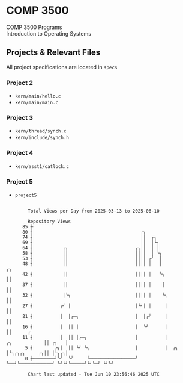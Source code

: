# COMP 3500
COMP 3500 Programs  
Introduction to Operating Systems  
## Projects & Relevant Files
All project specifications are located in `specs`
### Project 2
- `kern/main/hello.c`
- `kern/main/main.c`
### Project 3
- `kern/thread/synch.c`
- `kern/include/synch.h`
### Project 4
- `kern/asst1/catlock.c`
### Project 5
- `project5`

```

        Total Views per Day from 2025-03-13 to 2025-06-10

        Repository Views
      85 ┼
      80 ┤                                        ╭╮
      74 ┤                                        ││  ╭╮
      69 ┤                                        ││  │╰╮
      64 ┤           ╭╮                         ╭╮││  │ │
      58 ┤           ││                         ││││  │ ╰╮
      53 ┤           ││                         ││││ ╭╯  │
      48 ┤           ││                         ││││ │   │                                ╭╮
      42 ┤           ││                         ││││ │   ╰╮                               ││
      37 ┤           ││                         ││││ │    │                               ││
      32 ┤           │╰╮                        ││││ │    ╰╮                              ││
      27 ┤          ╭╯ │                        │╰╯│ │     │                              ││
      21 ┤          │  │╭─╮                     │  │╭╯     │                              ││
      16 ┤          │  ││ │                     │  ╰╯      │                              ││      ╭
      11 ┤          │  ││ │╭─╮                  │          │                ╭╮            ││ ╭╮   │
       5 ┤        ╭╮│  ││ ╰╯ ╰╮                 │          │  ╭╮            │╰╮╭╮╭╮     ╭╮││ │╰╮╭╮│
       0 ┼────────╯╰╯  ╰╯     ╰─────────────────╯          ╰──╯╰────────────╯ ╰╯╰╯╰─────╯╰╯╰─╯ ╰╯╰╯

        Chart last updated - Tue Jun 10 23:56:46 2025 UTC
        
```
